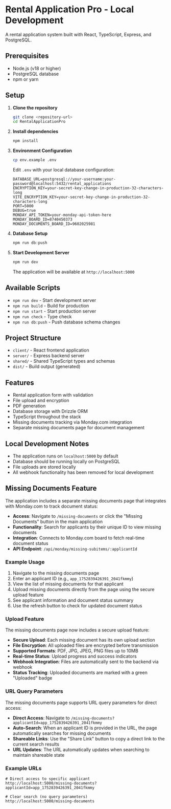 # Rental Application Pro - Local Development

A rental application system built with React, TypeScript, Express, and PostgreSQL.

## Prerequisites

- Node.js (v18 or higher)
- PostgreSQL database
- npm or yarn

## Setup

1. **Clone the repository**
   ```bash
   git clone <repository-url>
   cd RentalApplicationPro
   ```

2. **Install dependencies**
   ```bash
   npm install
   ```

3. **Environment Configuration**
   ```bash
   cp env.example .env
   ```
   
   Edit `.env` with your local database configuration:
   ```env
   DATABASE_URL=postgresql://your-username:your-password@localhost:5432/rental_applications
   ENCRYPTION_KEY=your-secret-key-change-in-production-32-characters-long
   VITE_ENCRYPTION_KEY=your-secret-key-change-in-production-32-characters-long
   PORT=5000
   DEBUG=true
   MONDAY_API_TOKEN=your-monday-api-token-here
   MONDAY_BOARD_ID=8740450373
   MONDAY_DOCUMENTS_BOARD_ID=9602025981
   ```

4. **Database Setup**
   ```bash
   npm run db:push
   ```

5. **Start Development Server**
   ```bash
   npm run dev
   ```

   The application will be available at `http://localhost:5000`

## Available Scripts

- `npm run dev` - Start development server
- `npm run build` - Build for production
- `npm run start` - Start production server
- `npm run check` - Type check
- `npm run db:push` - Push database schema changes

## Project Structure

- `client/` - React frontend application
- `server/` - Express backend server
- `shared/` - Shared TypeScript types and schemas
- `dist/` - Build output (generated)

## Features

- Rental application form with validation
- File upload and encryption
- PDF generation
- Database storage with Drizzle ORM
- TypeScript throughout the stack
- Missing documents tracking via Monday.com integration
- Separate missing documents page for document management

## Local Development Notes

- The application runs on `localhost:5000` by default
- Database should be running locally on PostgreSQL
- File uploads are stored locally
- All webhook functionality has been removed for local development

## Missing Documents Feature

The application includes a separate missing documents page that integrates with Monday.com to track document status:

- **Access**: Navigate to `/missing-documents` or click the "Missing Documents" button in the main application
- **Functionality**: Search for applicants by their unique ID to view missing documents
- **Integration**: Connects to Monday.com board to fetch real-time document status
- **API Endpoint**: `/api/monday/missing-subitems/:applicantId`

### Example Usage

1. Navigate to the missing documents page
2. Enter an applicant ID (e.g., `app_1752839426391_2041fkmmy`)
3. View the list of missing documents for that applicant
4. Upload missing documents directly from the page using the secure upload feature
5. See applicant information and document status summary
6. Use the refresh button to check for updated document status

### Upload Feature

The missing documents page now includes a secure upload feature:

- **Secure Upload**: Each missing document has its own upload section
- **File Encryption**: All uploaded files are encrypted before transmission
- **Supported Formats**: PDF, JPG, JPEG, PNG files up to 10MB
- **Real-time Status**: Upload progress and success indicators
- **Webhook Integration**: Files are automatically sent to the backend via webhook
- **Status Tracking**: Uploaded documents are marked with a green "Uploaded" badge

### URL Query Parameters

The missing documents page supports URL query parameters for direct access:

- **Direct Access**: Navigate to `/missing-documents?applicantId=app_1752839426391_2041fkmmy`
- **Auto-Search**: When an applicant ID is provided in the URL, the page automatically searches for missing documents
- **Shareable Links**: Use the "Share Link" button to copy a direct link to the current search results
- **URL Updates**: The URL automatically updates when searching to maintain shareable state

### Example URLs

```
# Direct access to specific applicant
http://localhost:5000/missing-documents?applicantId=app_1752839426391_2041fkmmy

# Clear search (no query parameters)
http://localhost:5000/missing-documents
``` 
